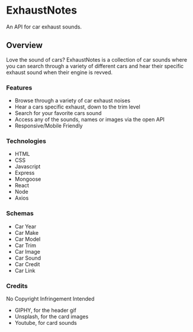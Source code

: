 # ExhaustNotes
An API for car exhaust sounds.

## Overview
Love the sound of cars? ExhaustNotes is a collection of car sounds where you can search through a variety of different cars and hear their specific exhaust sound when their engine is revved.

### Features
- Browse through a variety of car exhaust noises
- Hear a cars specific exhaust, down to the trim level
- Search for your favorite cars sound
- Access any of the sounds, names or images via the open API
- Responsive/Mobile Friendly

### Technologies
- HTML
- CSS
- Javascript
- Express
- Mongoose
- React
- Node
- Axios

### Schemas
- Car Year
- Car Make
- Car Model
- Car Trim
- Car Image
- Car Sound
- Car Credit
- Car Link

### Credits
No Copyright Infringement Intended
- GIPHY, for the header gif
- Unsplash, for the card images
- Youtube, for card sounds
